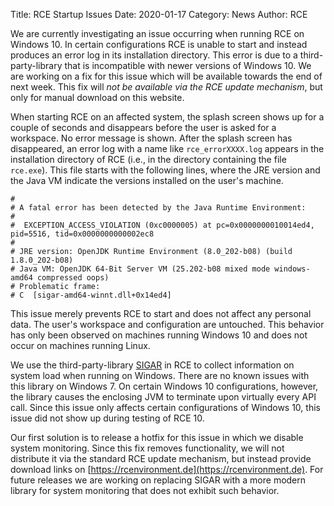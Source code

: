Title: RCE Startup Issues
Date: 2020-01-17
Category: News
Author: RCE

We are currently investigating an issue occurring when running RCE on Windows 10.
In certain configurations RCE is unable to start and instead produces an error log in its installation directory.
This error is due to a third-party-library that is incompatible with newer versions of Windows 10.
We are working on a fix for this issue which will be available towards the end of next week.
This fix will *not be available via the RCE update mechanism*, but only for manual download on this website.

When starting RCE on an affected system, the splash screen shows up for a couple of seconds and disappears before the user is asked for a workspace.
No error message is shown.
After the splash screen has disappeared, an error log with a name like `rce_errorXXXX.log` appears in the installation directory of RCE (i.e., in the directory containing the file `rce.exe`).
This file starts with the following lines, where the JRE version and the Java VM indicate the versions installed on the user's machine.

	#
	# A fatal error has been detected by the Java Runtime Environment:
	#
	#  EXCEPTION_ACCESS_VIOLATION (0xc0000005) at pc=0x0000000010014ed4, pid=5516, tid=0x0000000000002ec8
	#
	# JRE version: OpenJDK Runtime Environment (8.0_202-b08) (build 1.8.0_202-b08)
	# Java VM: OpenJDK 64-Bit Server VM (25.202-b08 mixed mode windows-amd64 compressed oops)
	# Problematic frame:
	# C  [sigar-amd64-winnt.dll+0x14ed4]
	
This issue merely prevents RCE to start and does not affect any personal data.
The user's workspace and configuration are untouched.
This behavior has only been observed on machines running Windows 10 and does not occur on machines running Linux.

We use the third-party-library [SIGAR](https://github.com/hyperic/sigar) in RCE to collect information on system load when running on Windows.
There are no known issues with this library on Windows 7.
On certain Windows 10 configurations, however, the library causes the enclosing JVM to terminate upon virtually every API call.
Since this issue only affects certain configurations of Windows 10, this issue did not show up during testing of RCE 10.

Our first solution is to release a hotfix for this issue in which we disable system monitoring.
Since this fix removes functionality, we will not distribute it via the standard RCE update mechanism, but instead provide download links on [https://rcenvironment.de](https://rcenvironment.de).
For future releases we are working on replacing SIGAR with a more modern library for system monitoring that does not exhibit such behavior.